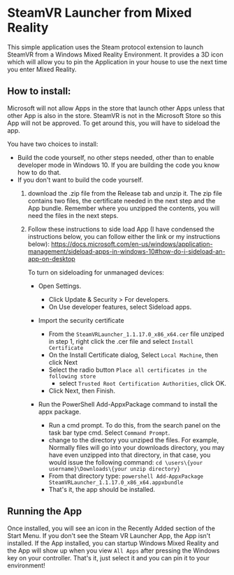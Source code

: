 # SteamVR Launcher from Mixed Reality

This simple application uses the Steam protocol extension to launch SteamVR from a Windows Mixed Reality Environment. It provides a 3D icon which will allow you to pin the Application in your house to use the next time you enter Mixed Reality.

## How to install:

Microsoft will not allow Apps in the store that launch other Apps unless that other App is also in the store. SteamVR is not in the Microsoft Store so this App will not be approved. To get around this, you will have to sideload the app.

You have two choices to install:
- Build the code yourself, no other steps needed, other than to enable developer mode in Windows 10. If you are building the code
you know how to do that.
- If you don't want to build the code yourself.
    1. download the .zip file from the Release tab and unzip it. The zip file contains two files, the certificate needed in the next step and the App bundle. Remember where you unzipped the contents, you will need the files in the next steps.
    1. Follow these instructions to side load App (I have condensed the instructions below, you can follow either the link or my instructions below):  https://docs.microsoft.com/en-us/windows/application-management/sideload-apps-in-windows-10#how-do-i-sideload-an-app-on-desktop

        To turn on sideloading for unmanaged devices:

        - Open Settings.
            - Click Update & Security > For developers.
            - On Use developer features, select Sideload apps.

        - Import the security certificate
            - From the `SteamVRLauncher_1.1.17.0_x86_x64.cer` file unziped in step 1, right click the .cer file and select `Install Certificate`
            - On the Install Certificate dialog, Select `Local Machine`, then click Next
            - Select the radio button `Place all certificates in the following store`
                - select `Trusted Root Certification Authorities`, click OK.
            - Click Next, then Finish.

        - Run the PowerShell Add-AppxPackage command to install the appx package.  
            - Run a cmd prompt. To do this, from the search panel on the task bar type cmd. Select `Command Prompt`.
            - change to the directory you unziped the files. For example, Normally files will go into your downloads directory, you may have even unzipped into that directory, in that case, you would issue the following command:
                `cd \users\{your username}\Downloads\{your unzip directory}`
            - From that directory type: `powershell Add-AppxPackage SteamVRLauncher_1.1.17.0_x86_x64.appxbundle`
            - That's it, the app should be installed.


## Running the App
Once installed, you will see an icon in the Recently Added section of the 
Start Menu. If you don't see the Steam VR Launcher App, the App isn't installed. If the App installed, you can startup Windows Mixed Reality and the App will show up when you view `All Apps` after pressing the Windows key on your controller. That's it, just select it and you can pin it to your environment!
